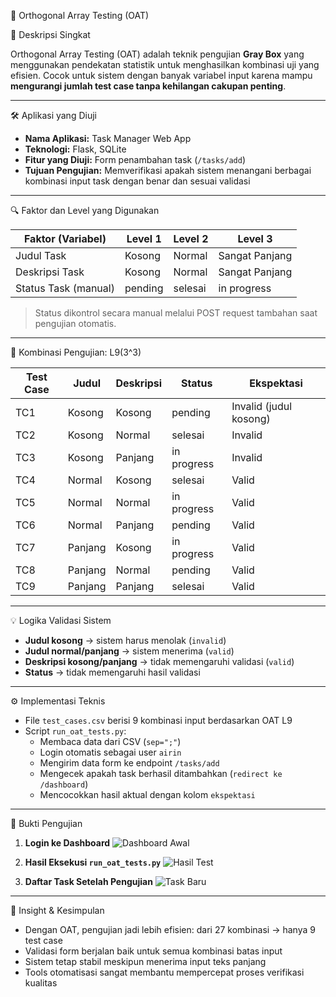 🧩 Orthogonal Array Testing (OAT)

📌 Deskripsi Singkat

Orthogonal Array Testing (OAT) adalah teknik pengujian **Gray Box** yang menggunakan pendekatan statistik untuk menghasilkan kombinasi uji yang efisien. Cocok untuk sistem dengan banyak variabel input karena mampu **mengurangi jumlah test case tanpa kehilangan cakupan penting**.

---

🛠 Aplikasi yang Diuji

- **Nama Aplikasi:** Task Manager Web App  
- **Teknologi:** Flask, SQLite  
- **Fitur yang Diuji:** Form penambahan task (`/tasks/add`)  
- **Tujuan Pengujian:** Memverifikasi apakah sistem menangani berbagai kombinasi input task dengan benar dan sesuai validasi

---

🔍 Faktor dan Level yang Digunakan

| Faktor (Variabel)    | Level 1    | Level 2    | Level 3         |
|----------------------|------------|------------|------------------|
| Judul Task           | Kosong     | Normal     | Sangat Panjang   |
| Deskripsi Task       | Kosong     | Normal     | Sangat Panjang   |
| Status Task (manual) | pending    | selesai    | in progress      |

> Status dikontrol secara manual melalui POST request tambahan saat pengujian otomatis.

---

🧪 Kombinasi Pengujian: L9(3^3)

| Test Case | Judul   | Deskripsi   | Status      | Ekspektasi                      |
|-----------|---------|-------------|-------------|----------------------------------|
| TC1       | Kosong  | Kosong      | pending     | Invalid (judul kosong)           |
| TC2       | Kosong  | Normal      | selesai     | Invalid                          |
| TC3       | Kosong  | Panjang     | in progress | Invalid                          |
| TC4       | Normal  | Kosong      | selesai     | Valid                            |
| TC5       | Normal  | Normal      | in progress | Valid                            |
| TC6       | Normal  | Panjang     | pending     | Valid                            |
| TC7       | Panjang | Kosong      | in progress | Valid                            |
| TC8       | Panjang | Normal      | pending     | Valid                            |
| TC9       | Panjang | Panjang     | selesai     | Valid                            |

---

💡 Logika Validasi Sistem

- **Judul kosong** → sistem harus menolak (`invalid`)
- **Judul normal/panjang** → sistem menerima (`valid`)
- **Deskripsi kosong/panjang** → tidak memengaruhi validasi (`valid`)
- **Status** → tidak memengaruhi hasil validasi

---

⚙️ Implementasi Teknis

- File `test_cases.csv` berisi 9 kombinasi input berdasarkan OAT L9
- Script `run_oat_tests.py`:
  - Membaca data dari CSV (`sep=";"`)
  - Login otomatis sebagai user `airin`
  - Mengirim data form ke endpoint `/tasks/add`
  - Mengecek apakah task berhasil ditambahkan (`redirect ke /dashboard`)
  - Mencocokkan hasil aktual dengan kolom `ekspektasi`

---

📸 Bukti Pengujian

1. **Login ke Dashboard**
   ![Dashboard Awal](./screenshots/1-dashboard-login.png)

2. **Hasil Eksekusi `run_oat_tests.py`**
   ![Hasil Test](./screenshots/2-run-oat-test.png)

3. **Daftar Task Setelah Pengujian**
   ![Task Baru](./screenshots/3-dashboard-after-tests.png)

---

🧠 Insight & Kesimpulan

- Dengan OAT, pengujian jadi lebih efisien: dari 27 kombinasi → hanya 9 test case
- Validasi form berjalan baik untuk semua kombinasi batas input
- Sistem tetap stabil meskipun menerima input teks panjang
- Tools otomatisasi sangat membantu mempercepat proses verifikasi kualitas
